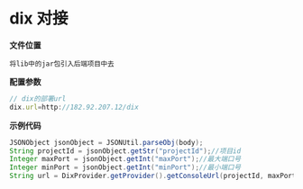 # dix 对接

**文件位置**

```
将lib中的jar包引入后端项目中去
```

**配置参数**

```js
// dix的部署url
dix.url=http://182.92.207.12/dix
```

**示例代码**

```java
JSONObject jsonObject = JSONUtil.parseObj(body);
String projectId = jsonObject.getStr("projectId");//项目id
Integer maxPort = jsonObject.getInt("maxPort");//最大端口号
Integer minPort = jsonObject.getInt("minPort");//最小端口号
String url = DixProvider.getProvider().getConsoleUrl(projectId, maxPort, minPort);
```

